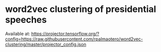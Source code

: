 # word2vec clustering of presidential speeches
Available at: https://projector.tensorflow.org/?config=https://raw.githubusercontent.com/rpalmaotero/word2vec-clustering/master/projector_config.json